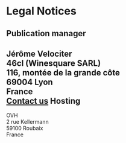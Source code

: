 <!---------------------
  title: Legal Notices
  --------------------->

Legal Notices
=========================

Publication manager
-------------------------
Jérôme Velociter<br>
46cl (Winesquare SARL)<br>
116, montée de la grande côte<br>
69004 Lyon<br>
France<br>
[Contact us](/contact)
Hosting
-------------------------
OVH<br>
2 rue Kellermann<br>
59100 Roubaix<br>
France
